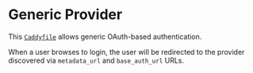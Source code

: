 # Generic Provider

This [`Caddyfile`](https://github.com/greenpau/caddy-auth-docs/blob/main/assets/conf/oauth/generic/Caddyfile)
allows generic OAuth-based authentication.

When a user browses to login, the user will be redirected to the provider discovered via
`metadata_url` and `base_auth_url` URLs.
